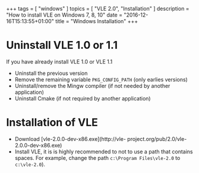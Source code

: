 +++
tags = [ "windows" ]
topics = [ "VLE 2.0", "Installation" ]
description = "How to install VLE on Windows 7, 8, 10"
date = "2016-12-16T15:13:55+01:00"
title = "Windows Installation"
+++

# Uninstall VLE 1.0 or 1.1

If you have already install VLE 1.0 or VLE 1.1

* Uninstall the previous version
* Remove the remaining variable `PKG_CONFIG_PATH` (only earlies versions)
* Uninstall/remove the Mingw compiler (if not needed by another application)
* Uninstall Cmake (if not required by another application)

# Installation of VLE

* Download [vle-2.0.0-dev-x86.exe](http://vle-
  project.org/pub/2.0/vle-2.0.0-dev-x86.exe)
* Install VLE, it is is highly recommended to not to use a path that contains
  spaces. For example, change the path `c:\Program Files\vle-2.0` to
  `c:\vle-2.0`).
